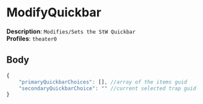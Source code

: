 # ModifyQuickbar

**Description**: `Modifies/Sets the StW Quickbar` \
**Profiles**: `theater0`

## Body
```js
{
    "primaryQuickbarChoices": [], //array of the items guid
    "secondaryQuickbarChoice": "" //current selected trap guid
}
```
